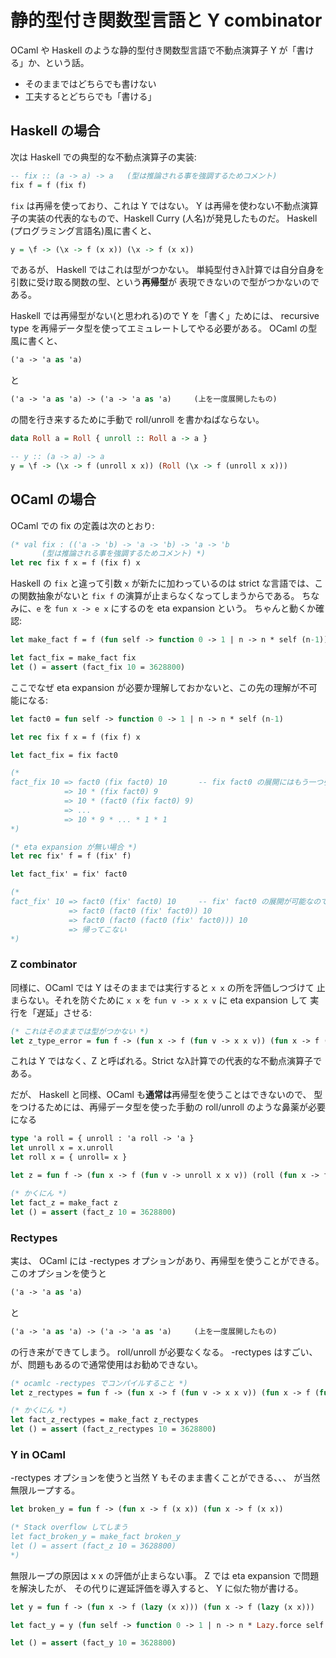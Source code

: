 静的型付き関数型言語と Y combinator 
===========================================

OCaml や Haskell のような静的型付き関数型言語で不動点演算子 Y が「書ける」か、という話。

* そのままではどちらでも書けない
* 工夫するとどちらでも「書ける」

Haskell の場合
-----------------

次は Haskell での典型的な不動点演算子の実装:

```haskell
-- fix :: (a -> a) -> a   (型は推論される事を強調するためコメント)
fix f = f (fix f)
```

`fix` は再帰を使っており、これは Y ではない。
Y は再帰を使わない不動点演算子の実装の代表的なもので、Haskell Curry (人名)が発見したものだ。
Haskell (プログラミング言語名)風に書くと、

```haskell
y = \f -> (\x -> f (x x)) (\x -> f (x x))
```

であるが、 Haskell ではこれは型がつかない。
単純型付きλ計算では自分自身を引数に受け取る関数の型、という**再帰型**が
表現できないので型がつかないのである。

Haskell では再帰型がない(と思われる)ので
Y を「書く」ためには、 recursive type を再帰データ型を使ってエミュレートしてやる必要がある。
OCaml の型風に書くと、

```ocaml
('a -> 'a as 'a)
```

と

```ocaml
('a -> 'a as 'a) -> ('a -> 'a as 'a)     (上を一度展開したもの)
```

の間を行き来するために手動で roll/unroll を書かねばならない。

```haskell
data Roll a = Roll { unroll :: Roll a -> a }

-- y :: (a -> a) -> a
y = \f -> (\x -> f (unroll x x)) (Roll (\x -> f (unroll x x)))
```

OCaml の場合
-----------------

OCaml での fix の定義は次のとおり:

```ocaml
(* val fix : (('a -> 'b) -> 'a -> 'b) -> 'a -> 'b
       (型は推論される事を強調するためコメント) *)
let rec fix f x = f (fix f) x
```

Haskell の `fix` と違って引数 `x` が新たに加わっているのは
strict な言語では、この関数抽象がないと `fix f` の演算が止まらなくなってしまうからである。
ちなみに、`e` を `fun x -> e x` にするのを eta expansion という。
ちゃんと動くか確認:

```ocaml
let make_fact f = f (fun self -> function 0 -> 1 | n -> n * self (n-1))

let fact_fix = make_fact fix
let () = assert (fact_fix 10 = 3628800)
```

ここでなぜ eta expansion が必要か理解しておかないと、この先の理解が不可能になる:

```ocaml
let fact0 = fun self -> function 0 -> 1 | n -> n * self (n-1)

let rec fix f x = f (fix f) x

let fact_fix = fix fact0

(*
fact_fix 10 => fact0 (fix fact0) 10       -- fix fact0 の展開にはもう一つ引数が必要
            => 10 * (fix fact0) 9
            => 10 * (fact0 (fix fact0) 9)
            => ...
            => 10 * 9 * ... * 1 * 1
*)

(* eta expansion が無い場合 *)
let rec fix' f = f (fix' f)

let fact_fix' = fix' fact0

(*
fact_fix' 10 => fact0 (fix' fact0) 10     -- fix' fact0 の展開が可能なのでしてしまう
             => fact0 (fact0 (fix' fact0)) 10
             => fact0 (fact0 (fact0 (fix' fact0))) 10
             => 帰ってこない
*)
```

### Z combinator

同様に、OCaml では Y はそのままでは実行すると `x x` の所を評価しつづけて
止まらない。それを防ぐために `x x` を `fun v -> x x v` に eta expansion して
実行を「遅延」させる:

```ocaml
(* これはそのままでは型がつかない *)
let z_type_error = fun f -> (fun x -> f (fun v -> x x v)) (fun x -> f (fun v -> x x v))
```

これは Y ではなく、Z と呼ばれる。Strict なλ計算での代表的な不動点演算子である。

だが、 Haskell と同様、OCaml も**通常は**再帰型を使うことはできないので、
型をつけるためには、再帰データ型を使った手動の roll/unroll のような鼻薬が必要になる

```ocaml
type 'a roll = { unroll : 'a roll -> 'a }
let unroll x = x.unroll
let roll x = { unroll= x }

let z = fun f -> (fun x -> f (fun v -> unroll x x v)) (roll (fun x -> f (fun v -> unroll x x v)))

(* かくにん *)
let fact_z = make_fact z
let () = assert (fact_z 10 = 3628800)
```

### Rectypes

実は、 OCaml には -rectypes オプションがあり、再帰型を使うことができる。
このオプションを使うと

```ocaml
('a -> 'a as 'a)
```
と
```ocaml
('a -> 'a as 'a) -> ('a -> 'a as 'a)     (上を一度展開したもの)
```
の行き来ができてしまう。
roll/unroll が必要なくなる。
-rectypes はすごい、が、問題もあるので通常使用はお勧めできない。

```ocaml
(* ocamlc -rectypes でコンパイルすること *)
let z_rectypes = fun f -> (fun x -> f (fun v -> x x v)) (fun x -> f (fun v -> x x v))

(* かくにん *)
let fact_z_rectypes = make_fact z_rectypes
let () = assert (fact_z_rectypes 10 = 3628800)
```

### Y in OCaml

-rectypes オプションを使うと当然 Y もそのまま書くことができる、、、
が当然無限ループする。

```ocaml
let broken_y = fun f -> (fun x -> f (x x)) (fun x -> f (x x))

(* Stack overflow してしまう
let fact_broken_y = make_fact broken_y
let () = assert (fact_z 10 = 3628800)
*)
```

無限ループの原因は x x の評価が止まらない事。
Z では eta expansion で問題を解決したが、
その代りに遅延評価を導入すると、 Y に似た物が書ける。

```ocaml
let y = fun f -> (fun x -> f (lazy (x x))) (fun x -> f (lazy (x x)))

let fact_y = y (fun self -> function 0 -> 1 | n -> n * Lazy.force self (n-1))

let () = assert (fact_y 10 = 3628800)
```
